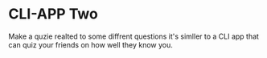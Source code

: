 # CLI-APP Two

Make a quzie realted to some diffrent questions it's simller to a CLI app that can quiz your friends on how well they know you. 

